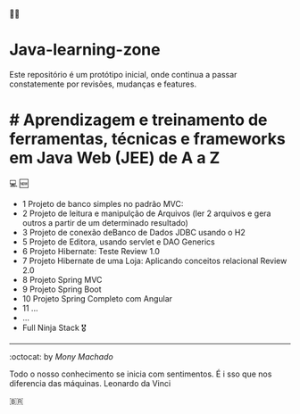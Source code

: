 :woman_teacher:
# Java-learning-zone
Este repositório é um protótipo inicial, onde continua a passar constatemente por revisões, mudanças e features.

# #  Aprendizagem e treinamento de ferramentas, técnicas  e frameworks em Java Web (JEE) de A a Z 
:computer: :new:
- 1 Projeto de banco simples no padrão MVC: 
- 2 Projeto de leitura e manipulção de Arquivos (ler 2 arquivos e gera outros a partir de um determinado resultado)
- 3 Projeto de conexão deBanco de Dados JDBC usando o H2
- 5 Projeto de Editora,  usando servlet e DAO Generics 
- 6 Projeto Hibernate: Teste Review 1.0
- 7 Projeto Hibernate de uma Loja: Aplicando conceitos relacional Review 2.0
- 8 Projeto Spring MVC
- 9 Projeto Spring Boot
- 10 Projeto Spring Completo com Angular
- 11 ...
- ...
- Full Ninja Stack :medal_military:

---------------------
:octocat: 
by *Mony Machado* 

Todo o nosso conhecimento se inicia com sentimentos. É i sso que nos diferencia das máquinas. Leonardo da Vinci

:brazil:


